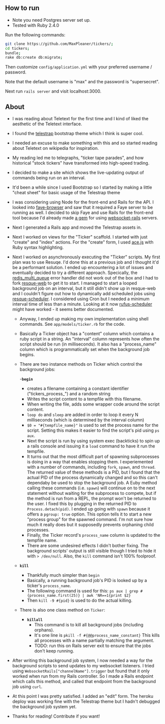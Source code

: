 ## How to run

- Note you need Postgres server set up.
- Tested with Ruby 2.4.0

Run the following commands:

```sh
git clone https://github.com/MaxPleaner/tickers/;
cd tickers;
bundle;
rake db:create db:migrate; 
```

Then customize `config/application.yml` with your preferred username / password.

Note that the default username is "max" and the password is "supersecret". 

Next run `rails server` and visit localhost:3000. 


## About

- I was reading about Teletext for the first time and I kind of liked the aesthetic of the Teletext interface.

- I found the [telestrap](http://code.steadman.io/telestrap/) bootstrap theme which I think is super cool.

- I needed an excuse to make something with this and so started reading about Teletext on wikipedia for inspiration.

- My reading led me to telegraphs, "ticker tape parades",
  and how historical "stock tickers" have transformed into high-speed trading. 

- I decided to make a site which shows the live-updating output of commands being run on an interval.

- It'd been a while since I used Bootstrap so I started by making a little "cheat sheet" for basic usage of
  the Telestrap theme

- I was considering using Node for the front-end and Rails for the API. I looked into
  [faye-browser](http://faye.jcoglan.com/browser.html) and saw that it required a Faye server to be running as well.
  I decided to skip Faye and use Rails for the front-end tool because I'd already made
  [a gem](http://github.com/maxpleaner/socket_helpers) for using
  [websocket-rails](https://github.com/websocket-rails/websocket-rails) servers.

- Next I generated a Rails app and moved the Telestrap assets in.

- Next I worked on views for the "Ticker" scaffold. I started with just "create" and "index" actions.
  For the "create" form, I used [ace.js](https://ace.c9.io/#nav=about) with Ruby syntax highlighting.

- Next I worked on asynchronously executing the "Ticker" scripts. My first plan was to use Resuqe.
  I'd done this at a previous job and I thought it'd be a performant solution. I ended up encountering a lot
  of issues and eventually decided to try a different approach. Specically, the
  [redis_multi_queue](http://www.rubydoc.info/github/resque/resque/Resque/Failure/RedisMultiQueue) error handler
  did not work out of the box and I had to fork [resque-web](https://github.com/MaxPleaner/resque-web/) to get it to
  start. I managed to start a looped background job on an interval, but it still didn't show up in resque-web and I
  couldn't figure out how to dynamically add scheduled jobs using
  [resque-scheduler](https://github.com/resque/resque-scheduler). I considered using Cron but I needed a minimum
  interval time of less than a minute. Looking at it now [rufus-scheduler](https://github.com/jmettraux/rufus-scheduler) might have worked - it seems better documented.

  - Anyway, I ended up making my own implementation using shell commands. See `app/models/ticker.rb` for the code.

  - Basically a Ticker object has a "content" column which contains a ruby script in a string. An "interval" column represents how often the script should be run (in milliseconds). It also has a "process_name" column which is programmatically set when the background job begins.

  - There are two instance methods on Ticker which control the background jobs:

    -**`begin`**
      - creates a filename containing a constant identifier ("tickers_process_") and a random string
      - Writes the script content to a tempfile with this filename.
      - When writing the file, adds some wrapper code around
        the script content.
      - `loop do` and `sleep` are added in order to loop it every N milliseconds (which is determined by the interval column)
      - `$0 = "#{tempfile_name}"` is used to set the process name for the script. Setting this makes it easier to find the script's pid using `ps aux`.
      - Next the script is run by using system exec (backticks) to spin up a rails console and issuing it a `load` command to have it run the tempfile.
      - It turns out that the most difficult part of spawning subprocesses is doing in a way that enables stopping them. I experiemented with a number of commands, including `fork`, `spawn`, and `thread`. The returned value of these methods is a PID, but I found that the actual PID of the process dynamically changed and so this can't dependaby be used to stop the background job. A Euby method calling these commands (i.e. `spawn`) will continue on to the next statement without waiting for the subprocess to compete, but if the method is run from a REPL, the prompt won't be returned to the user. I fixed this by plugging in the returned PID to `Process.detach(pid)`. I ended up going with `spawn` because it offers a `pgroup: true` option. This option tells it to start a new "process group" for the spawned command. I'm not sure how much it really does but it supposedly prevents orphaning child processes. 
      - Finally, the Ticker record's `process_name` column is updated to the tempfile name.
      - There are some undesired effects I didn't bother fixing. The background scripts' output is still visible though I tried to hide it with `> /dev/null`. Also, the `kill` command isn't 100% foolproof. 

  - **`kill`**
    - Thankfully much simpler than `begin`
    - Basically, a running background job's PID is looked up by a ticker's `process_name`. 
    - The following command is used for this: `ps aux | grep #{process_name.first(25)} | awk 'NR==1{print $2}`
    - Then `kill -9 #{pid}` is used to do the actual killing.

  - There is also one class method on `Ticker`:
    - **`killall`**
      - This command is to kill all background jobs (including orphans).
      - It's one line is `pkill -f #{@@process_name_constant}` This kills all processes with a name partially matching the argument. 
      - TODO: run this on Rails server exit to ensure that the jobs don't keep running. 

- After writing this background job system, I now needed a way for the background scripts to send updates to my websocket listeners. I tried using `WebsocketRails["channelName"].trigger` but found that it only worked when run from my Rails controller. So I made a Rails endpoint which calls this method, and called that endpoint from the background job using `curl`.

- At this point I was pretty satisfied. I added an "edit" form. The heroku deploy was working fine with the Telestrap theme but I hadn't debugged the background job system yet.

- Thanks for reading! Contribute if you want! 
